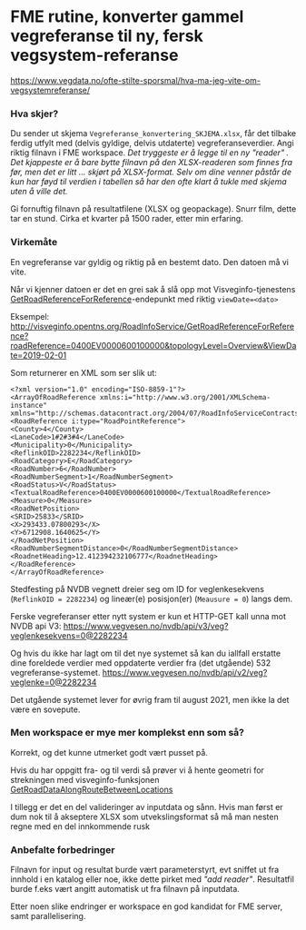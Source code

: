# FME rutine, konverter gammel vegreferanse til ny, fersk vegsystem-referanse

https://www.vegdata.no/ofte-stilte-sporsmal/hva-ma-jeg-vite-om-vegsystemreferanse/

### Hva skjer? 

Du sender ut skjema `Vegreferanse_konvertering_SKJEMA.xlsx`, får det tilbake ferdig utfylt med (delvis gyldige, delvis utdaterte) vegreferanseverdier. Angi riktig filnavn i FME workspace. _Det tryggeste er å legge til en ny _"reader"_  . Det kjappeste er å bare bytte filnavn på den XLSX-readeren som finnes fra før, men det er litt ... skjørt på XLSX-format. Selv om dine venner påstår de kun har føyd til verdien i tabellen så har den ofte klart å tukle med skjema uten å ville det._

Gi fornuftig filnavn på resultatfilene (XLSX og geopackage). Snurr film, dette tar en stund. Cirka et kvarter på 1500 rader, etter min erfaring. 

### Virkemåte

En vegreferanse var gyldig og riktig på en bestemt dato. Den datoen må vi vite. 

Når vi kjenner datoen er det en grei sak å slå opp mot Visveginfo-tjenestens [GetRoadReferenceForReference](https://visveginfo.opentns.org/help.htm#GetRoadReferenceForReference)-endepunkt med riktig `viewDate=<dato>` 

Eksempel: http://visveginfo.opentns.org/RoadInfoService/GetRoadReferenceForReference?roadReference=0400EV0000600100000&topologyLevel=Overview&ViewDate=2019-02-01

Som returnerer en XML som ser slik ut: 

```
<?xml version="1.0" encoding="ISO-8859-1"?>
<ArrayOfRoadReference xmlns:i="http://www.w3.org/2001/XMLSchema-instance" xmlns="http://schemas.datacontract.org/2004/07/RoadInfoServiceContracts">
<RoadReference i:type="RoadPointReference">
<County>4</County>
<LaneCode>1#2#3#4</LaneCode>
<Municipality>0</Municipality>
<ReflinkOID>2282234</ReflinkOID>
<RoadCategory>E</RoadCategory>
<RoadNumber>6</RoadNumber>
<RoadNumberSegment>1</RoadNumberSegment>
<RoadStatus>V</RoadStatus>
<TextualRoadReference>0400EV0000600100000</TextualRoadReference>
<Measure>0</Measure>
<RoadNetPosition>
<SRID>25833</SRID>
<X>293433.07800293</X>
<Y>6712908.1640625</Y>
</RoadNetPosition>
<RoadNumberSegmentDistance>0</RoadNumberSegmentDistance>
<RoadnetHeading>12.412394232106777</RoadnetHeading>
</RoadReference>
</ArrayOfRoadReference>
```

Stedfesting på NVDB vegnett dreier seg om ID for veglenkesekvens (`ReflinkOID = 2282234`) og lineær(e) posisjon(er) (`Meausure = 0`) langs dem. 

Ferske vegreferanser etter nytt system er kun et HTTP-GET kall unna mot NVDB api V3: 
https://www.vegvesen.no/nvdb/api/v3/veg?veglenkesekvens=0@2282234


Og hvis du ikke har lagt om til det nye systemet så kan du iallfall erstatte dine foreldede verdier med oppdaterte verdier fra (det utgående) 532 vegreferanse-systemet. 
https://www.vegvesen.no/nvdb/api/v2/veg?veglenke=0@2282234

Det utgående systemet lever for øvrig fram til august 2021, men ikke la det være en sovepute. 

### Men workspace er mye mer komplekst enn som så? 

Korrekt, og det kunne utmerket godt vært pusset på. 

Hvis du har oppgitt fra- og til verdi så prøver vi å hente geometri for strekningen med visveginfo-funksjonen 
[GetRoadDataAlongRouteBetweenLocations](https://visveginfo.opentns.org/help.htm#GetRoadDataAlongRouteBetweenLocations)

I tillegg er det en del valideringer av inputdata og sånn. Hvis man først er dum nok til å akseptere XLSX som utvekslingsformat så må man nesten regne med en del innkommende rusk 

### Anbefalte forbedringer

Filnavn for input og resultat burde vært parameterstyrt, evt sniffet ut fra innhold i en katalog eller noe, ikke dette pirket med _"add reader"_. Resultatfil burde f.eks vært angitt automatisk ut fra filnavn på inputdata. 

Etter noen slike endringer er workspace en god kandidat for FME server, samt parallelisering. 


